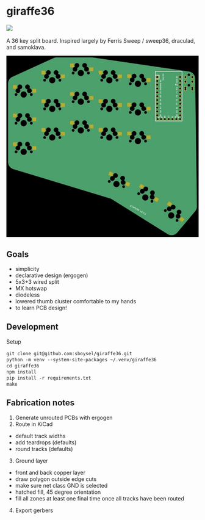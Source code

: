 # giraffe36

![](https://img.shields.io/badge/version-v0.0.1-blue)

A 36 key split board. Inspired largely by Ferris Sweep / sweep36, draculad, and samoklava.

![pcb front render](img/giraffe36_pcb_front_small.jpg?raw=true)

## Goals

- simplicity
- declarative design (ergogen)
- 5x3+3 wired split
- MX hotswap
- diodeless
- lowered thumb cluster comfortable to my hands
- to learn PCB design!

## Development 

Setup

```
git clone git@github.com:sboysel/giraffe36.git
python -m venv --system-site-packages ~/.venv/giraffe36
cd giraffe36
npm install
pip install -r requirements.txt
make
```

## Fabrication notes

1. Generate unrouted PCBs with ergogen
2. Route in KiCad
  - default track widths
  - add teardrops (defaults)
  - round tracks (defaults)
3. Ground layer
  - front and back copper layer
  - draw polygon outside edge cuts
  - make sure net class GND is selected
  - hatched fill, 45 degree orientation
  - fill all zones at least one final time once all tracks have been routed
4. Export gerbers
